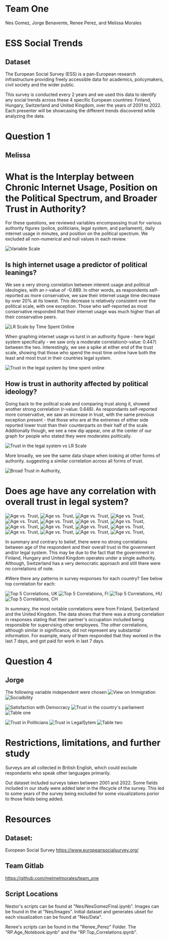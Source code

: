 # Team One
Nes Gomez, Jorge Benavente, Renee Perez, and Melissa Morales


# ESS Social Trends

## Dataset
The European Social Survey (ESS) is a pan-European research infrastructure providing freely accessible data for academics, policymakers, civil society and the wider public. 

This survey is conducted every 2 years and we used this data to identify any social trends across these 4 specific European countries: Finland, Hungary, Switzerland and United Kingdom, over the years of 2001 to 2022. 
Each presenter will be showcasing the different trends discovered while analyzing the data. 


# Question 1 

## Melissa 

# What is the Interplay between Chronic Internet Usage, Position on the Political Spectrum, and Broader Trust in Authority?
For these questions, we reviewed variables encompassing trust for various authority figures (police, politicians, legal system, and parliament), daily internet usage in minutes, and position on the political spectrum. We excluded all non-numerical and null values in each review. 

![Variable Scale](Nes/Images/Variable_Scales.PNG)

## Is high internet usage a predictor of political leanings?
We see a very strong correlation between interent usage and political ideologies, with an r-value of -0.889. In other words, as respondents self-reported as more conservative, we saw their internet usage time decrease by over 20% at its lowest. This decrease is relatively consistent over the political scale, with one exception. Those who self-reported as most conservative responded that their internet usage was much higher than all their conservative peers. 

![LR Scale by Time Spent Online](Nes/Images/LRScale_by_TimeSpentOnline.png)

When graphing internet usage vs turst in an authority figure - here legal system specifically - we saw only a moderate correlation(r-value: 0.447) between the two. Interestingly, we see a spike at either end of the trust scale, showing that those who spend the most time online have both the least and most trust in their countries legal system.

![Trust in the legal system by time spent online](Nes/Images/TrustLegal_by_NetUsage.png)


## How is trust in authority affected by political ideology? 
Going back to the politcal scale and comparing trust along it, showed another strong correlation (r-value: 0.648). As respondants self-reported more conservative, we saw an increase in trust, with the same previous exception present - that those who are at the extremes of either side reported lower trust than their counterparts on their half of the scale. Additionally though, we see a new dip appear, one at the center of our graph for people who stated they were moderates politically. 

![Trust in the legal system vs LR Scale](Nes/Images/LRScale_by_TrustLegal.png)

More broadly, we see the same data shape when looking at other forms of authority. suggesting a similar correlation across all forms of trust.

![Broad Trust in Authority, ](Nes/Images/Trust_Authority_Broad.png)

# Does age have any correlation with overall trust in legal system? 

![Age vs. Trust, ](Renee_Perez/Images/UK_1.png)
![Age vs. Trust, ](Renee_Perez/Images/UK_2.png)
![Age vs. Trust, ](Renee_Perez/Images/UK_3.png)
![Age vs. Trust, ](Renee_Perez/Images/UK_4.png)
![Age vs. Trust, ](Renee_Perez/Images/FI_1.png)
![Age vs. Trust, ](Renee_Perez/Images/FI_2.png)
![Age vs. Trust, ](Renee_Perez/Images/FI_3.png)
![Age vs. Trust, ](Renee_Perez/Images/FI_4.png)
![Age vs. Trust, ](Renee_Perez/Images/HU_1.png)
![Age vs. Trust, ](Renee_Perez/Images/HU_2.png)
![Age vs. Trust, ](Renee_Perez/Images/HU_3.png)
![Age vs. Trust, ](Renee_Perez/Images/HU_4.png)
![Age vs. Trust, ](Renee_Perez/Images/CH_1.png)
![Age vs. Trust, ](Renee_Perez/Images/CH_2.png)
![Age vs. Trust, ](Renee_Perez/Images/CH_3.png)
![Age vs. Trust, ](Renee_Perez/Images/CH_4.png)

In summary and contrary to belief, there were no strong correlations between age of the respondent and their overall trust in the government and/or legal system. This may be due to the fact that the government in Finland, Hungary and United Kingdom operates under a single authority. Although, Switzerland has a very democratic approach and still there were no correlations of note.

#Were there any patterns in survey responses for each country? See below top correlation for each: 

![Top 5 Correlations, UK ](Renee_Perez/Images/UK_corr.png)
![Top 5 Correlations, FI ](Renee_Perez/Images/FI_corr.png)
![Top 5 Correlations, HU ](Renee_Perez/Images/HU_corr.png)
![Top 5 Correlations, CH ](Renee_Perez/Images/CH_corr.png)

In summary, the most notable correlations were from Finland, Switzerland and the United Kingdom. The data shows that there was a strong correlation in responses stating that their partner's occupation included being responsible for supervising other employees. The other correlations, although similar in significance, did not represent any substantial information. For example, many of them responded that they worked in the last 7 days, and got paid for work in last 7 days.

# Question 4 

## Jorge
The following variable independent were chosen 
![View on Immigration ](JB/image/Immigrant.png)
![Socialbility](JB/image/sociability.png)

![Satisfaction with Democracy](JB/image/SatisfactionDemocracy.png)
![Trust in the country's parliament](JB/image/Trustparliament.png)
![Table one](JB/image/table1.png)


![Trust in Politicians](JB/image/Trust_in_Politicians.png)
![Trust in LegalSytem](JB/image/Trust_in_LegalSytem.png)
![Table two](JB/image/table2.png)

# Restrictions, limitations, and further study
Surveys are all collected in British English, which could exclude respondants who speak other languages primarily.

Out dataset included surveys taken between 2001 and 2022. Some fields included in our study were added later in the lifecycle of the survey. This led to some years of the survey being excluded for some visualizations porior to those fields being added.


# Resources
## Dataset: 
European Social Survey 
https://www.europeansocialsurvey.org/


## Team Gitlab
https://github.com/melmelmorales/team_one


## Script Locations

Nestor's scripts can be found at "Nes/NesGomezFinal.ipynb". Images can be found in the at "Nes/Images". Initial dataset and generates ubset for each visualization can be found at "Nes/Data".

Renee's scripts can be found in the "Renee_Perez" Folder. The "RP.Age_Notebook.ipynb" and the "RP.Top_Correlations.ipynb". 
